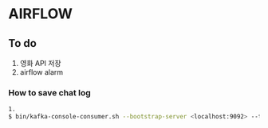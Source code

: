 # AIRFLOW

## To do

1. 영화 API 저장
2. airflow alarm

### How to save chat log
```bash
1.
$ bin/kafka-console-consumer.sh --bootstrap-server <localhost:9092> --topic <topic name> --from-beginning > <File name>.json
```


